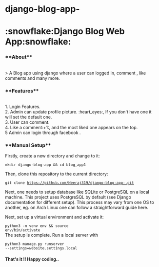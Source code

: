 # django-blog-app-
<h1>:snowflake:Django Blog Web App:snowflake:</h1> 
<h3>**About**</h3><br>
> A Blog app using django where a user  can logged in, comment , like comments and many more.
<h3>**Features**</h3><br>
1. Login Features.<br>
2. Admin can update profile picture. :heart_eyes:, If you don't have one it will set the default one.<br>
3. User can comment.<br>
4. Like a comment:+1:, and the most liked one appears on the top.<br>
5 Admin can login through facebook .<br>
<h3>**Manual Setup**</h3>
Firstly, create a new directory and change to it:

<code>mkdir django-blog-app && cd blog_app1</code>

Then, clone this repository to the current directory:

<code>git clone https://github.com/Neeraj319/django-blog-app-.git</code>

Next, one needs to setup database like SQLite or PostgreSQL on a local machine. This project uses PostgreSQL by default (see Django documentation for different setup). This process may vary from one OS to another, eg. on Arch Linux one can follow a straightforward guide here.

Next, set up a virtual environment and activate it:

<code>python3 -m venv env && source env/bin/activate</code><br>
The setup is complete. Run a local server with

<code>python3 manage.py runserver --settings=website.settings.local</code>
<h4>That's it !! Happy coding..</h4>
